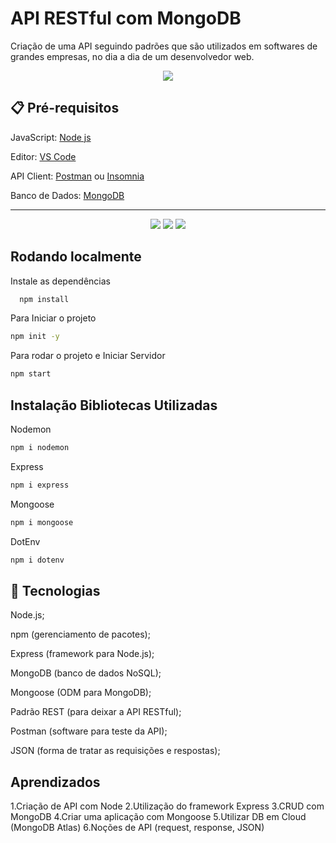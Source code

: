 # API RESTful com MongoDB

Criação de uma API seguindo padrões que são utilizados em softwares de grandes empresas, no dia a dia de um desenvolvedor web.

<p align="center">
<img src="http://img.shields.io/static/v1?label=STATUS&message=EM%20DESENVOLVIMENTO&color=GREEN&style=for-the-badge"/>
</p>

## 📋 Pré-requisitos

JavaScript: [Node js](https://nodejs.org/en/download/)

Editor: [VS Code](https://code.visualstudio.com/download)

API Client: [Postman](https://www.postman.com/downloads/) ou [Insomnia](https://insomnia.rest/download)

Banco de Dados: [MongoDB](https://www.mongodb.com/try/download/community)


<hr/>

<p align="center">
  <img src="https://img.shields.io/badge/JavaScript-F7DF1E?style=for-the-badge&logo=javascript&logoColor=black"/>

  <img src="https://img.shields.io/badge/Git-E34F26?style=for-the-badge&logo=git&logoColor=white"/>

  <img src="https://img.shields.io/badge/MongoDB-4EA94B?style=for-the-badge&logo=mongodb&logoColor=white"/>
</p>

## Rodando localmente

Instale as dependências

```bash
  npm install
```

Para Iniciar o projeto
```bash
npm init -y
```

Para rodar o projeto e Iniciar Servidor
```bash
npm start
```

## Instalação Bibliotecas Utilizadas

Nodemon
```bash
npm i nodemon
```

Express
```bash
npm i express
```

Mongoose
```bash
npm i mongoose
```

DotEnv
```bash
npm i dotenv
```

## 🚀 Tecnologias

Node.js;

npm (gerenciamento de pacotes);

Express (framework para Node.js);

MongoDB (banco de dados NoSQL);

Mongoose (ODM para MongoDB);

Padrão REST (para deixar a API RESTful);

Postman (software para teste da API);

JSON (forma de tratar as requisições e respostas);

## Aprendizados

1.Criação de API com Node
2.Utilização do framework Express
3.CRUD com MongoDB
4.Criar uma aplicação com Mongoose
5.Utilizar DB em Cloud (MongoDB Atlas)
6.Noções de API (request, response, JSON)
